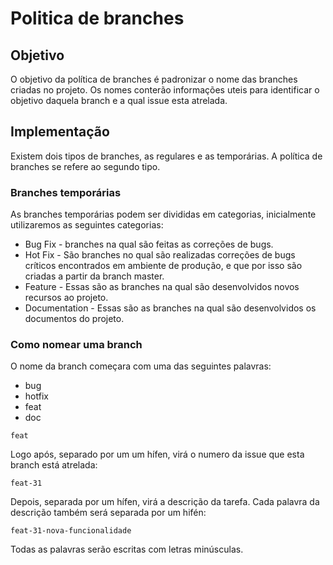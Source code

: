 # Politica de branches

## Objetivo

O objetivo da política de branches é padronizar o nome das branches criadas no projeto. Os nomes conterão informações uteis para identificar o objetivo daquela branch e a qual issue esta atrelada.

## Implementação

Existem dois tipos de branches, as regulares e as temporárias. A política de branches se refere ao segundo tipo.

### Branches temporárias

As branches temporárias podem ser divididas em categorias, inicialmente utilizaremos as seguintes categorias:

- Bug Fix - branches na qual são feitas as correções de bugs.
- Hot Fix - São branches no qual são realizadas correções de bugs críticos encontrados em ambiente de produção, e que por isso são criadas a partir da branch master.
- Feature - Essas são as branches na qual são desenvolvidos novos recursos ao projeto.
- Documentation - Essas são as branches na qual são desenvolvidos os documentos do projeto.

### Como nomear uma branch

O nome da branch começara com uma das seguintes palavras:

- bug
- hotfix
- feat
- doc

```
feat
```

Logo após, separado por um um hífen, virá o numero da issue que esta branch está atrelada:

```
feat-31
```

Depois, separada por um hífen, virá a descrição da tarefa. Cada palavra da descrição também será separada por um hifén:

```
feat-31-nova-funcionalidade
```

Todas as palavras serão escritas com letras minúsculas.

